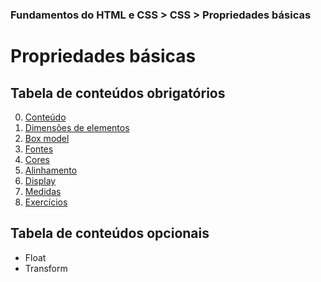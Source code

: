 ### Fundamentos do HTML e CSS > CSS > Propriedades básicas

# Propriedades básicas

## Tabela de conteúdos obrigatórios
0. [Conteúdo](README.md)
1. [Dimensões de elementos](1.%20Dimensões%20de%20elementos.md)
2. [Box model](2.%20Box%20model.md)
3. [Fontes](3.%20Fontes.md)
4. [Cores](4.%20Cores.md)
5. [Alinhamento](5.%20Alinhamento.md)
6. [Display](6.%20Display.md)
7. [Medidas](7.%20Medidas.md)
8. [Exercícios](8.%20Exercícios.md)

## Tabela de conteúdos opcionais
- Float
- Transform
